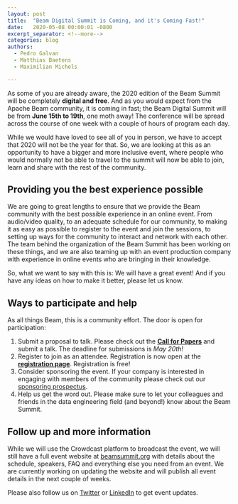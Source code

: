 ```yaml
---
layout: post
title:  "Beam Digital Summit is Coming, and it's Coming Fast!"
date:   2020-05-08 00:00:01 -0800
excerpt_separator: <!--more-->
categories: blog
authors:
  - Pedro Galvan
  - Matthias Baetens
  - Maximilian Michels

---
```

<!--
Licensed under the Apache License, Version 2.0 (the "License");
you may not use this file except in compliance with the License.
You may obtain a copy of the License at
http://www.apache.org/licenses/LICENSE-2.0
Unless required by applicable law or agreed to in writing, software
distributed under the License is distributed on an "AS IS" BASIS,
WITHOUT WARRANTIES OR CONDITIONS OF ANY KIND, either express or implied.
See the License for the specific language governing permissions and
limitations under the License.
-->


As some of you are already aware, the 2020 edition of the Beam Summit will be completely **digital and free**. And as you would expect from the Apache Beam community, it is coming in fast; the Beam Digital Summit will be from **June 15th to 19th**, one moth away! The conference will be spread across the course of one week with a couple of hours of program each day.

<!--more-->

While we would have loved to see all of you in person, we have to accept that 2020 will not be the year for that. So, we are looking at this as an opportunity to have a bigger and more inclusive event, where people who would normally not be able to travel to the summit will now be able to join, learn and share with the rest of the community.

## Providing you the best experience possible

We are going to great lengths to ensure that we provide the Beam community with the best possible experience in an online event. From audio/video quality, to an adequate schedule for our community, to making it as easy as possible to register to the event and join the sessions, to setting up ways for the community to interact and network with each other. The team behind the organization of the Beam Summit has been working on these things, and we are also teaming up with an event production company with experience in online events who are bringing in their knowledge.

So, what we want to say with this is: We will have a great event! And if you have any ideas on how to make it better, please let us know.

## Ways to participate and help

As all things Beam, this is a community effort. The door is open for participation:

1. Submit a proposal to talk. Please check out the **[Call for Papers](https://sessionize.com/beam-digital-summit-2020/)** and submit a talk. The deadline for submissions is _May 20th_!
2. Register to join as an attendee. Registration is now open at the **[registration page](https://crowdcast.io/e/beamsummit)**. Registration is free!
3. Consider sponsoring the event. If your company is interested in engaging with members of the community please check out our [sponsoring prospectus](https://drive.google.com/open?id=1EbijvZKpkWwWyMryLY9sJfyZzZk1k44v).
4. Help us get the word out. Please make sure to let your colleagues and friends in the data engineering field (and beyond!) know about the Beam Summit.

## Follow up and more information

While we will use the Crowdcast platform to broadcast the event, we will still have a full event website at [beamsummit.org](https://beamsummit.org) with details about the schedule, speakers, FAQ and everything else you need from an event. We are currently working on updating the website and will publish all event details in the next couple of weeks.

Please also follow us on [Twitter](https://twitter.com/beamsummit) or [LinkedIn](https://www.linkedin.com/company/beam-summit/) to get event updates.
